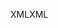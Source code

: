 <span data-ttu-id="40072-101">XML</span><span class="sxs-lookup"><span data-stu-id="40072-101">XML</span></span>